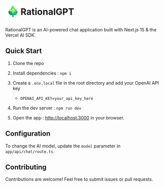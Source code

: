 <div align="left" style="display: flex; align-items: center; margin-bottom: 24px;">
  <img src="public/logo-leaf.svg" alt="RationalGPT Logo" width="48" height="48" style="margin: 0;">
  <h1 style="margin: 0; padding: 0; border: 0;">RationalGPT</h1>
</div>

RationalGPT is an AI-powered chat application built with Next.js 15 & the Vercel AI SDK.

## Quick Start

1. Clone the repo

2. Install dependencies : `npm i`

3. Create a `.env.local` file in the root directory and add your OpenAI API key

   - `OPENAI_API_KEY=your_api_key_here`

4. Run the dev server : `npm run dev`

5. Open the app : [http://localhost:3000](http://localhost:3000) in your browser.

## Configuration

To change the AI model, update the `model` parameter in `app/api/chat/route.ts`.

## Contributing

Contributions are welcome! Feel free to submit issues or pull requests.

